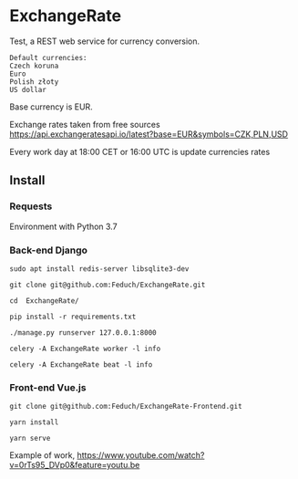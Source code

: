 # ExchangeRate

Test, a REST web service for currency conversion.

```
Default currencies:
Czech koruna
Euro
Polish złoty
US dollar
```

Base currency is EUR.

Exchange rates taken from free sources https://api.exchangeratesapi.io/latest?base=EUR&symbols=CZK,PLN,USD 

Every work day at 18:00 CET or 16:00 UTC is update currencies rates

## Install

### Requests

Environment with Python 3.7

### Back-end Django
```
sudo apt install redis-server libsqlite3-dev

git clone git@github.com:Feduch/ExchangeRate.git

cd  ExchangeRate/

pip install -r requirements.txt

./manage.py runserver 127.0.0.1:8000

celery -A ExchangeRate worker -l info

celery -A ExchangeRate beat -l info
```

### Front-end Vue.js
```
git clone git@github.com:Feduch/ExchangeRate-Frontend.git

yarn install

yarn serve
```

Example of work, https://www.youtube.com/watch?v=0rTs95_DVp0&feature=youtu.be
